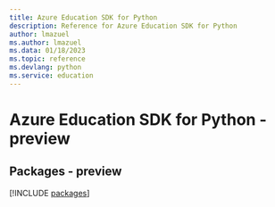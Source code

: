 ```yaml
---
title: Azure Education SDK for Python
description: Reference for Azure Education SDK for Python
author: lmazuel
ms.author: lmazuel
ms.data: 01/18/2023
ms.topic: reference
ms.devlang: python
ms.service: education
---
```

# Azure Education SDK for Python - preview
## Packages - preview
[!INCLUDE [packages](education-index.md)]